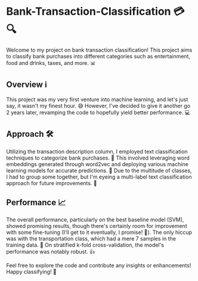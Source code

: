 # Bank-Transaction-Classification 💳🔍
Welcome to my project on bank transaction classification! This project aims to classify bank purchases into different categories such as entertainment, food and drinks, taxes, and more. 📊

## Overview ℹ️
This project was my very first venture into machine learning, and let's just say, it wasn't my finest hour. 😅 However, I've decided to give it another go 2 years later, revamping the code to hopefully yield better performance. 💻

## Approach 🛠️
Utilizing the transaction description column, I employed text classification techniques to categorize bank purchases. 📝 This involved leveraging word embeddings generated through word2vec and deploying various machine learning models for accurate predictions. 🤖 Due to the multitude of classes, I had to group some together, but I'm eyeing a multi-label text classification approach for future improvements. 🌟

## Performance 📈
The overall performance, particularly on the best baseline model (SVM), showed promising results, though there's certainly room for improvement with some fine-tuning (I'll get to it eventually, I promise! 🙈). The only hiccup was with the transportation class, which had a mere 7 samples in the training data. 🚗 On stratified k-fold cross-validation, the model's performance was notably robust. 👍

Feel free to explore the code and contribute any insights or enhancements! Happy classifying! 🎉
